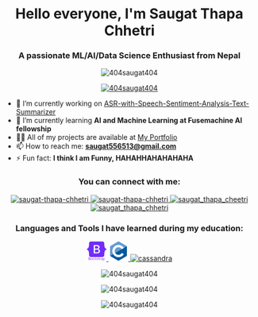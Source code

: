 <h1 align="center">Hello everyone, I'm Saugat Thapa Chhetri</h1>
<h3 align="center">A passionate ML/AI/Data Science Enthusiast from Nepal</h3>

<p align="center">
  <img src="https://komarev.com/ghpvc/?username=404saugat404&label=Profile%20views&color=0e75b6&style=flat" alt="404saugat404" />
</p>

<p align="center">
  <a href="https://github.com/ryo-ma/github-profile-trophy">
    <img src="https://github-profile-trophy.vercel.app/?username=404saugat404&row=1&column=6&theme=dracula" alt="404saugat404" />
  </a>
</p>

- 🔭 I’m currently working on [ASR-with-Speech-Sentiment-Analysis-Text-Summarizer](https://github.com/fuseai-fellowship/ASR-with-Speech-Sentiment-Analysis-Text-Summarizer)
- 🌱 I’m currently learning **AI and Machine Learning at Fusemachine AI fellowship**
- 👨‍💻 All of my projects are available at [My Portfolio](https://404saugat404.github.io/advance_portfolio/)
- 📫 How to reach me: **saugat556513@gmail.com**
- ⚡ Fun fact: **I think I am Funny, HAHAHHAHAHAHAHA**

<h3 align="center">You can connect with me:</h3>
<p align="center">
  <a href="https://linkedin.com/in/saugat-thapa-chhetri" target="blank">
    <img src="https://img.shields.io/badge/LinkedIn-Saugat_Thapa_Chhetri-blue?style=flat&logo=linkedin" alt="saugat-thapa-chhetri" />
  </a>
  <a href="https://www.facebook.com/profile.php?id=100009199940499" target="blank">
    <img src="https://img.shields.io/badge/Facebook-Saugat_Thapa_Chhetri-blue?style=flat&logo=facebook" alt="saugat-thapa-chhetri" />
  </a>
  <a href="https://instagram.com/saugat_thapa_cheetri" target="blank">
    <img src="https://img.shields.io/badge/Instagram-Saugat_Thapa_Cheetri-blue?style=flat&logo=instagram" alt="saugat_thapa_cheetri" />
  </a>
  <a href="https://leetcode.com/u/404saugat404/" target="blank">
    <img src="https://img.shields.io/badge/LeetCode-Saugat_Thapa_Cheetri-blue?style=flat&logo=leetcode" alt="saugat_thapa_chhetri" />
  </a>
</p>

<h3 align="center">Languages and Tools I have learned during my education:</h3>
<p align="center">
  <a href="https://getbootstrap.com" target="_blank" rel="noreferrer">
    <img src="https://raw.githubusercontent.com/devicons/devicon/master/icons/bootstrap/bootstrap-plain-wordmark.svg" alt="bootstrap" width="40" height="40" />
  </a>
  <a href="https://www.cprogramming.com/" target="_blank" rel="noreferrer">
    <img src="https://raw.githubusercontent.com/devicons/devicon/master/icons/c/c-original.svg" alt="c" width="40" height="40" />
  </a>
  <a href="https://cassandra.apache.org/" target="_blank" rel="noreferrer">
    <img src="https://www.vectorlogo.zone/logos/apache_cassandra/apache_cassandra-icon.svg" alt="cassandra" width="40" height="40" />
  </a>
  <!-- Continue adding icons without animations -->
</p>

<p align="center">
  <img src="https://github-readme-stats.vercel.app/api/top-langs?username=404saugat404&show_icons=true&locale=en&layout=compact&theme=radical" alt="404saugat404" />
</p>

<p align="center">
  <img src="https://github-readme-stats.vercel.app/api?username=404saugat404&show_icons=true&locale=en&theme=radical" alt="404saugat404" />
</p>

<p align="center">
  <img src="https://github-readme-streak-stats.herokuapp.com/?user=404saugat404&theme=radical" alt="404saugat404" />
</p>
